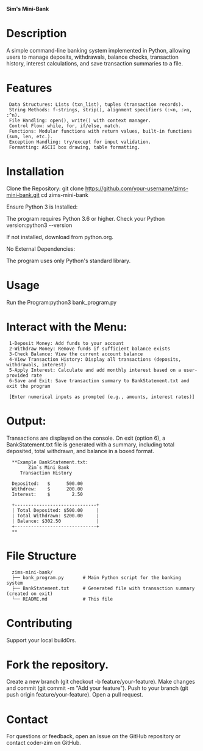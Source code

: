 **Sim's Mini-Bank**

# Description
A simple command-line banking system implemented in Python, allowing users to manage deposits, 
withdrawals, balance checks, transaction history, interest calculations, and save transaction summaries to a file.

# Features

     Data Structures: Lists (txn_list), tuples (transaction records).
     String Methods: f-strings, strip(), alignment specifiers (:<n, :>n, :^n).
     File Handling: open(), write() with context manager.
     Control Flow: while, for, if/else, match.
     Functions: Modular functions with return values, built-in functions (sum, len, etc.).
     Exception Handling: try/except for input validation.
     Formatting: ASCII box drawing, table formatting.


# **Installation**

Clone the Repository:
git clone https://github.com/your-username/zims-mini-bank.git
cd zims-mini-bank

Ensure Python 3 is Installed:

The program requires Python 3.6 or higher.
Check your Python version:python3 --version

If not installed, download from python.org.

No External Dependencies:

The program uses only Python's standard library.


# **Usage**

Run the Program:python3 bank_program.py

# Interact with the Menu:
     1-Deposit Money: Add funds to your account
     2-Withdraw Money: Remove funds if sufficient balance exists
     3-Check Balance: View the current account balance
     4-View Transaction History: Display all transactions (deposits, withdrawals, interest)
     5-Apply Interest: Calculate and add monthly interest based on a user-provided rate
     6-Save and Exit: Save transaction summary to BankStatement.txt and exit the program

     [Enter numerical inputs as prompted (e.g., amounts, interest rates)]


# **Output:**
Transactions are displayed on the console.
On exit (option 6), a BankStatement.txt file is generated with a summary, including total deposited, total withdrawn, and balance in a boxed format.


      **Example BankStatement.txt:
            Zim`s Mini Bank      
         Transaction History     
      
      Deposited:   $      500.00
      Withdrew:    $      200.00
      Interest:    $        2.50
      
      +------------------------------+
      | Total Deposited: $500.00     |
      | Total Withdrawn: $200.00     |
      | Balance: $302.50             |
      +------------------------------+
      **

# **File Structure**
      zims-mini-bank/
      ├── bank_program.py       # Main Python script for the banking system
      ├── BankStatement.txt     # Generated file with transaction summary (created on exit)
      └── README.md             # This file
      

# **Contributing**
Support your local build0rs.


# **Fork the repository.**
Create a new branch (git checkout -b feature/your-feature).
Make changes and commit (git commit -m "Add your feature").
Push to your branch (git push origin feature/your-feature).
Open a pull request.


# **Contact**
For questions or feedback, open an issue on the GitHub repository or contact coder-zim on GitHub.

